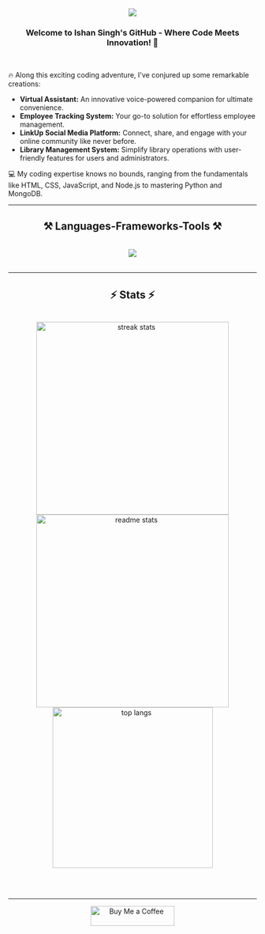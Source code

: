 <h1 align="center">
    <img src="https://readme-typing-svg.herokuapp.com/?font=Righteous&size=35&center=true&vCenter=true&width=500&height=70&duration=4000&lines=Hi+There!+👋;I'm+Ishan+Singh!;" />
</h1>

<h3 align="center">Welcome to Ishan Singh's GitHub - Where Code Meets Innovation! 🚀</h3>

<br/>

<div>
 
🔥 Along this exciting coding adventure, I've conjured up some remarkable creations:

- **Virtual Assistant:** An innovative voice-powered companion for ultimate convenience.
- **Employee Tracking System:** Your go-to solution for effortless employee management.
- **LinkUp Social Media Platform:** Connect, share, and engage with your online community like never before.
- **Library Management System:** Simplify library operations with user-friendly features for users and administrators.

💻 My coding expertise knows no bounds, ranging from the fundamentals like HTML, CSS, JavaScript, and Node.js to mastering Python and MongoDB.

</div>

<hr/>

<h2 align="center">⚒️ Languages-Frameworks-Tools ⚒️</h2>
<br/>
<div align="center">
    <img src="https://skillicons.dev/icons?i=git,github,mongodb,postman,nodejs,javascript,html,css,express,electron" />
</div>

<br/>

<hr/>

<h2 align="center">⚡ Stats ⚡</h2>
<br>
<div align=center>
  <img width=390 src="https://streak-stats.demolab.com/?user=ishansingh1010&count_private=true&theme=react&border_radius=10" alt="streak stats"/>
  <img width=390 src="https://github-readme-stats-salesp07.vercel.app/api?username=ishansingh1010&count_private=true&show_icons=true&theme=react&rank_icon=github&border_radius=10" alt="readme stats" />
  <br/>
  <img width=325 align="center" src="https://github-readme-stats-salesp07.vercel.app/api/top-langs/?username=ishansingh1010&hide=HTML&langs_count=8&layout=compact&theme=react&border_radius=10&size_weight=0.5&count_weight=0.5&exclude_repo=github-readme-stats" alt="top langs" />
</div>

<br/><br/>

<hr/>

<p align="center">
  <a href="https://buymeacoffee.com/ishansingh1010" target="_blank"><img src="https://cdn.buymeacoffee.com/buttons/v2/default-yellow.png" alt="Buy Me a Coffee" height="40" width="170"></a>
</p>
